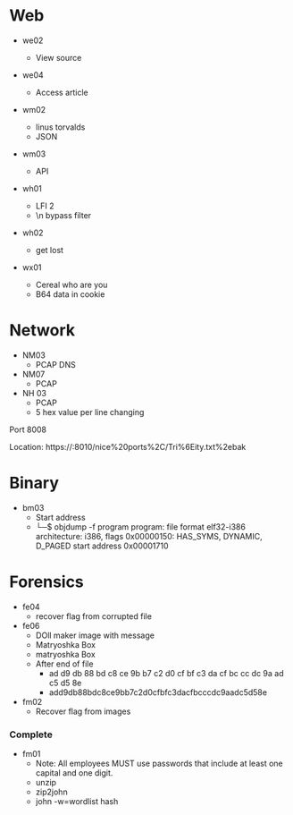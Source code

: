 # Web

- we02
	- View source

- we04
	- Access article

- wm02
	- linus torvalds
	- JSON

- wm03
	- API

- wh01
	- LFI 2
	- \n bypass filter

- wh02
	- get lost

- wx01
	- Cereal who are you
	- B64 data in cookie

# Network

- NM03
	- PCAP DNS
- NM07
	- PCAP
- NH  03
	- PCAP
	- 5 hex value per line changing


Port 8008

 Location: https://:8010/nice%20ports%2C/Tri%6Eity.txt%2ebak


# Binary

- bm03
	- Start address
	- └─$ objdump -f program 
		program:     file format elf32-i386
		architecture: i386, flags 0x00000150:
		HAS_SYMS, DYNAMIC, D_PAGED
		start address 0x00001710

# Forensics

- fe04
	- recover flag from corrupted file
- fe06
	- DOll maker image with message
	-  Matryoshka Box
	- matryoshka Box
	- After end of file
		- ad d9 db 88 bd c8 ce 9b b7 c2 d0 cf bf c3 da cf bc cc dc 9a ad c5 d5 8e
		- add9db88bdc8ce9bb7c2d0cfbfc3dacfbcccdc9aadc5d58e
- fm02
	- Recover flag from images

### Complete
- fm01
	- Note: All employees MUST use passwords that include at least one capital and one digit.
	- unzip
	- zip2john
	- john -w=wordlist hash